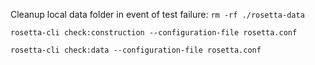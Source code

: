 Cleanup local data folder in event of test failure:
`rm -rf ./rosetta-data` 

`rosetta-cli check:construction --configuration-file rosetta.conf`

`rosetta-cli check:data --configuration-file rosetta.conf` 
